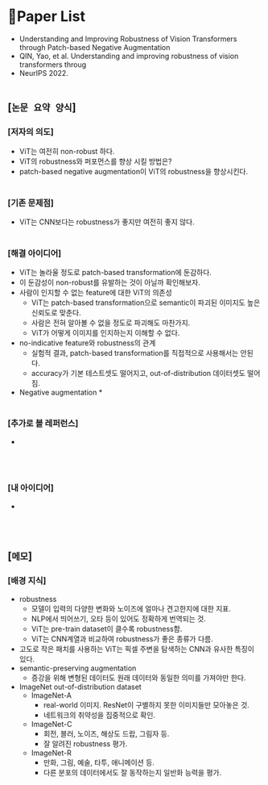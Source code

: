 # 📓Paper List
* Understanding and Improving Robustness of Vision Transformers through Patch-based Negative Augmentation
* QIN, Yao, et al. Understanding and improving robustness of vision transformers throug
* NeurIPS 2022.
<br><br>

## [`논문 요약 양식`]

### [저자의 의도]
* ViT는 여전히 non-robust 하다.
* ViT의 robustness와 퍼포먼스를 향상 시킬 방법은?
* patch-based negative augmentation이 ViT의 robustness을 향상시킨다.
<br><br>

### [기존 문제점]
* ViT는 CNN보다는 robustness가 좋지만 여전히 좋지 않다.
<br><br>

### [해결 아이디어]
* ViT는 놀라울 정도로 patch-based transformation에 둔감하다.
* 이 둔감성이 non-robust를 유발하는 것이 아닐까 확인해보자.
* 사람이 인지할 수 없는 feature에 대한 ViT의 의존성
    * ViT는 patch-based transformation으로 semantic이 파괴된 이미지도 높은 신뢰도로 맞춘다.
    * 사람은 전혀 알아볼 수 없을 정도로 파괴해도 마찬가지.
    * ViT가 어떻게 이미지를 인지하는지 이해할 수 없다.
* no-indicative feature와 robustness의 관계
    * 실험적 결과, patch-based transformation를 직접적으로 사용해서는 안된다.
    * accuracy가 기본 테스트셋도 떨어지고, out-of-distribution 데이터셋도 떨어짐.
* Negative augmentation
    * 
<br><br>

### [추가로 볼 레퍼런스]
* 
<br><br>

### [내 아이디어]
* 
<br><br>



## [`메모`]

### [배경 지식]
* robustness
    * 모델이 입력의 다양한 변화와 노이즈에 얼마나 견고한지에 대한 지표.
    * NLP에서 띄어쓰기, 오타 등이 있어도 정확하게 번역되는 것.
    * ViT는 pre-train dataset이 클수록 robustness함.
    * ViT는 CNN계열과 비교하여 robustness가 좋은 종류가 다름.
* 고도로 작은 패치를 사용하는 ViT는 픽셀 주변을 탐색하는 CNN과 유사한 특징이 있다.
* semantic-preserving augmentation
    * 증강을 위해 변형된 데이터도 원래 데이터와 동일한 의미를 가져야만 한다.
* ImageNet out-of-distribution dataset
    * ImageNet-A
        * real-world 이미지. ResNet이 구별하지 못한 이미지들만 모아놓은 것.
        * 네트워크의 취약성을 집중적으로 확인.
    * ImageNet-C
        * 회전, 블러, 노이즈, 해상도 드랍, 그림자 등.
        * 잘 알려진 robustness 평가.
    * ImageNet-R
        * 만화, 그림, 예술, 타투, 애니메이션 등.
        * 다른 분포의 데이터에서도 잘 동작하는지 일반화 능력을 평가.
<br><br>


